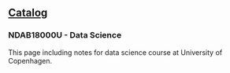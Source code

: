 ## [Catalog](../UCPH_courses)

### NDAB18000U - Data Science

This page including notes for data science course at University of Copenhagen.
